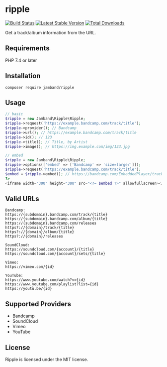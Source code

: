 # ripple

[![Build Status](https://github.com/jamband/ripple/workflows/tests/badge.svg)](https://github.com/jamband/ripple/actions?workflow=tests) [![Latest Stable Version](https://img.shields.io/packagist/v/jamband/ripple)](https://packagist.org/packages/jamband/ripple) [![Total Downloads](https://img.shields.io/packagist/dt/jamband/ripple)](https://packagist.org/packages/jamband/ripple)

Get a track/album information from the URL.

## Requirements

PHP 7.4 or later

## Installation

```
composer require jamband/ripple
```

## Usage

```php
// basic
$ripple = new Jamband\Ripple\Ripple;
$ripple->request('https://example.bandcamp.com/track/title');
$ripple->provider(); // Bandcamp
$ripple->url(); // https://example.bandcamp.com/track/title
$ripple->id(); // 123
$ripple->title(); // Title, by Artist
$ripple->image(); // https://img.example.com/img/123.jpg
```

```php
// embed
$ripple = new Jamband\Ripple\Ripple;
$ripple->options(['embed' => ['Bandcamp' => 'size=large/']]);
$ripple->request('https://example.bandcamp.com/track/title');
$embed = $ripple->embed(); // https://bandcamp.com/EmbeddedPlayer/track=123/size=large/
?>
<iframe width="300" height="300" src="<?= $embed ?>" allowfullscreen></iframe>
```

## Valid URLs

```
Bandcamp:
https://{subdomain}.bandcamp.com/track/{title}
https://{subdomain}.bandcamp.com/album/{title}
https://{subdomain}.bandcamp.com/releases
https?://{domain}/track/{title}
https?://{domain}/album/{title}
https?://{domain}/releases

SoundCloud:
https://soundcloud.com/{account}/{title}
https://soundcloud.com/{account}/sets/{title}

Vimeo:
https://vimeo.com/{id}

YouTube:
https://www.youtube.com/watch?v={id}
https://www.youtube.com/playlist?list={id}
https://youtu.be/{id}
```

## Supported Providers

- Bandcamp
- SoundCloud
- Vimeo
- YouTube

## License
Ripple is licensed under the MIT license.
